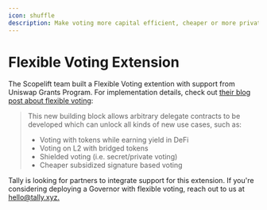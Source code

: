 ```yaml
---
icon: shuffle
description: Make voting more capital efficient, cheaper or more private
---
```


# Flexible Voting Extension

The Scopelift team built a Flexible Voting extention with support from Uniswap Grants Program. For implementation details, check out [their blog post about flexible voting](https://www.scopelift.co/blog/introducing-flexible-voting):

> This new building block allows arbitrary delegate contracts to be developed which can unlock all kinds of new use cases, such as:
>
> * Voting with tokens while earning yield in DeFi
> * Voting on L2 with bridged tokens
> * Shielded voting (i.e. secret/private voting)
> * Cheaper subsidized signature based voting

Tally is looking for partners to integrate support for this extension. If you're considering deploying a Governor with flexible voting, reach out to us at [hello@tally.xyz.](mailto:hello@tally.xyz)
